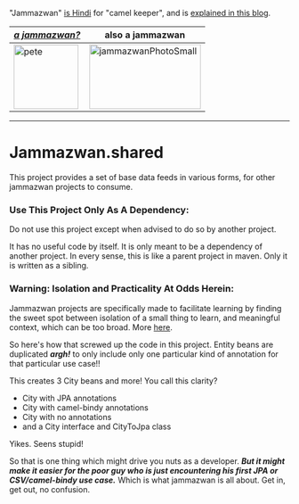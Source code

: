 "Jammazwan" [is Hindi](href="https://books.google.com/books?id=_kWROaer5UsC&amp;pg=PA1138&amp;lpg=PA1138&amp;dq=jammazwan+camel+keeper+hindi&amp;source=bl&amp;ots=7FaF5BXK_F&amp;sig=Cg-U5ORP3dHrFycaCFvo34GdpZ0&amp;hl=en&amp;sa=X&amp;ved=0ahUKEwj8v4OV3YbNAhVjpIMKHSYUB_oQ6AEIHDAA#v=onepage&amp;q=jammazwan%20camel%20keeper%20hindi&amp;f=false) for "camel keeper", and is [explained in this blog](https://betterologist.net/2016/05/jammazwan-projects-for-learning-apache-camel/).

|[**_a jammazwan?_**](https://betterologist.net/2016/06/jammazwan-for-hire/)|also a jammazwan|
| --- | --- |
|<img class="style-svg" src="https://betterologist.net/wp-content/uploads/2016/05/pete-300x297.jpg" alt="pete" width="116" height="115" />|<img class="style-svg" src="https://betterologist.net/wp-content/uploads/2016/05/jammazwanPhotoSmall.png" alt="jammazwanPhotoSmall" width="200" height="116" />|

---

# Jammazwan.shared

This project provides a set of base data feeds in various forms, for other jammazwan projects to consume.

### Use This Project Only As A Dependency:

Do not use this project except when advised to do so by another project.

It has no useful code by itself. It is only meant to be a dependency of another project.
In every sense, this is like a parent project in maven. Only it is written as a sibling.

### Warning: Isolation and Practicality At Odds Herein:

Jammazwan projects are specifically made to facilitate learning by finding the sweet spot between isolation of a small thing to learn, and meaningful context, which can be too broad. More [here](https://betterologist.net/2016/05/jammazwan-projects-for-learning-apache-camel/).

So here's how that screwed up the code in this project. Entity beans are duplicated **_argh!_** to only include only one particular kind of annotation for that particular use case!! 

This creates 3 City beans and more! You call this clarity?
 * City with JPA annotations
 * City with camel-bindy annotations
 * City with no annotations
 * and a City interface and CityToJpa class
 
Yikes. Seens stupid!

So that is one thing which might drive you nuts as a developer. **_But it might make it easier for the poor guy who is just encountering his first JPA or CSV/camel-bindy use case._** Which is what jammazwan is all about. Get in, get out, no confusion.